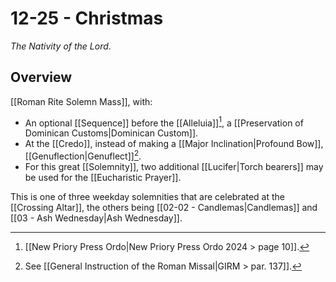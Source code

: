 # 12-25 - Christmas
_The Nativity of the Lord_.
## Overview
[[Roman Rite Solemn Mass]], with:

- An optional [[Sequence]] before the [[Alleluia]][^ordo_sequence], a [[Preservation of Dominican Customs|Dominican Custom]].
- At the [[Credo]], instead of making a [[Major Inclination|Profound Bow]], [[Genuflection|Genuflect]][^credo_inclination].
- For this great [[Solemnity]], two additional [[Lucifer|Torch bearers]] may be used for the [[Eucharistic Prayer]].

This is one of three weekday solemnities that are celebrated at the [[Crossing Altar]], the others being [[02-02 - Candlemas|Candlemas]] and [[03 - Ash Wednesday|Ash Wednesday]].

[^credo_inclination]: See [[General Instruction of the Roman Missal|GIRM > par. 137]].
[^ordo_sequence]: [[New Priory Press Ordo|New Priory Press Ordo 2024 > page 10]].